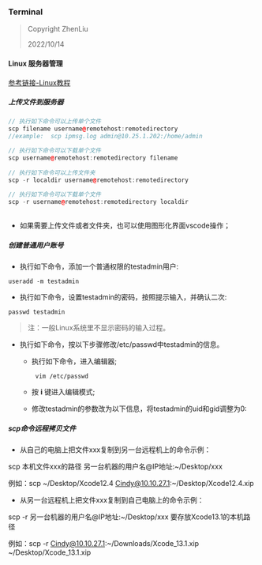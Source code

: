 ### Terminal

> Copyright ZhenLiu
>
> 2022/10/14



#### Linux 服务器管理

[参考链接-Linux教程](https://www.runoob.com/linux/linux-user-manage.html)



##### 上传文件到服务器

```c++
// 执行如下命令可以上传单个文件
scp filename username@remotehost:remotedirectory
//example:  scp ipmsg.log admin@10.25.1.202:/home/admin

// 执行如下命令可以下载单个文件
scp username@remotehost:remotedirectory filename
  
// 执行如下命令可以上传文件夹
scp -r localdir username@remotehost:remotedirectory
  
// 执行如下命令可以下载单个文件
scp -r username@remotehost:remotedirectory localdir
  
```

- 如果需要上传文件或者文件夹，也可以使用图形化界面vscode操作；



##### 创建普通用户账号

- 执行如下命令，添加一个普通权限的testadmin用户:

```
useradd -m testadmin
```

- 执行如下命令，设置testadmin的密码，按照提示输入，并确认二次:

```
passwd testadmin
```

> 注：一般Linux系统里不显示密码的输入过程。

- 执行如下命令，按以下步骤修改/etc/passwd中testadmin的信息。

  - 执行如下命令，进入编辑器;

    ```linux 
     vim /etc/passwd
    ```

  - 按 **i** 键进入编辑模式;

  - 修改testadmin的参数改为以下信息，将testadmin的uid和gid调整为0:

  

##### scp命令远程拷贝文件

- 从自己的电脑上把文件xxx复制到另一台远程机上的命令⽰例：

scp 本机文件xxx的路径 另一台机器的用户名@IP地址:~/Desktop/xxx

例如：scp ~/Desktop/Xcode12.4 Cindy@10.10.27.1:~/Desktop/Xcode12.4.xip

- 从另一台远程机上把文件xxx复制到自己电脑上的命令⽰例：

scp -r 另一台机器的用户名@IP地址:~/Desktop/xxx 要存放Xcode13.1的本机路径

例如：scp -r Cindy@10.10.27.1:~/Downloads/Xcode_13.1.xip ~/Desktop/Xcode_13.1.xip
